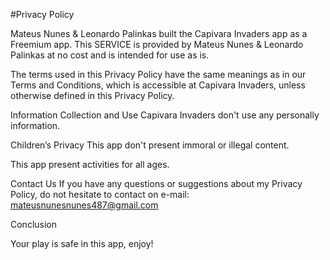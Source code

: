 #Privacy Policy 

Mateus Nunes & Leonardo Palinkas built the Capivara Invaders app as a Freemium app. This SERVICE is provided by Mateus Nunes & Leonardo Palinkas at no cost and is intended for use as is.

 
 
 

The terms used in this Privacy Policy have the same meanings as in our Terms and Conditions, which is accessible at  Capivara Invaders, unless otherwise defined in this Privacy Policy.

Information Collection and Use
Capivara Invaders don't use any personally information.

  
Children’s Privacy
This app don't present immoral or illegal content.

This app present activities for all ages.

Contact Us
If you have any questions or suggestions about my Privacy Policy, do not hesitate to contact on e-mail: mateusnunesnunes487@gmail.com

Conclusion

Your play is safe in this app, enjoy!
